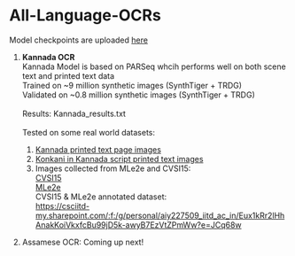 # All-Language-OCRs
Model checkpoints are uploaded [here](https://csciitd-my.sharepoint.com/:f:/g/personal/agarai_cstaff_iitd_ac_in/EpB6Cr98expDnB78qsdb4WEBTF1-MzKDqZvc-ARkaug9Wg?e=ADBnhb)

1. **Kannada OCR**</br>
   Kannada Model is based on PARSeq whcih performs well on both scene text and printed text data</br>
   Trained on ~9 million synthetic images (SynthTiger + TRDG)</br>
   Validated on ~0.8 million synthetic images (SynthTiger + TRDG)</br></br>
   Results: Kannada_results.txt</br></br>
   Tested on some real world datasets:
     1. [Kannada printed text page images](https://github.com/MILE-IISc/Kannada-OCR-test-images-with-ground-truth)
     2. [Konkani in Kannada script printed text images](https://github.com/MILE-IISc/KonkaniDocumentsInKannadaScript)
     3. Images collected from MLe2e and CVSI15:</br>
          [CVSI15](http://www.ict.griffith.edu.au/cvsi2015/Dataset.php) </br>
          [MLe2e](https://paperswithcode.com/dataset/mle2e) </br>
          CVSI15 & MLe2e annotated dataset:</br>https://csciitd-my.sharepoint.com/:f:/g/personal/aiy227509_iitd_ac_in/Eux1kRr2lHhAnakKoiVkxfcBu99jD5k-awyB7EzVtZPmWw?e=JCq68w

3. Assamese OCR:
   Coming up next!
